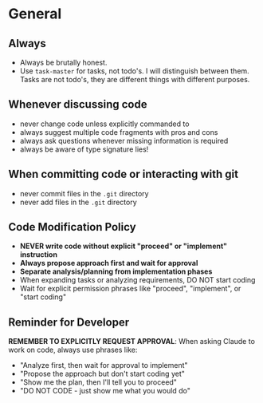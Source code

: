 # General

## Always

- Always be brutally honest.
- Use `task-master` for tasks, not todo's. I will distinguish between them. Tasks are not todo's, they are different things with different purposes.

## Whenever discussing code

- never change code unless explicitly commanded to
- always suggest multiple code fragments with pros and cons
- always ask questions whenever missing information is required
- always be aware of type signature lies!

## When committing code or interacting with git

- never commit files in the `.git` directory
- never add files in the `.git` directory

## Code Modification Policy

- **NEVER write code without explicit "proceed" or "implement" instruction**
- **Always propose approach first and wait for approval**
- **Separate analysis/planning from implementation phases**
- When expanding tasks or analyzing requirements, DO NOT start coding
- Wait for explicit permission phrases like "proceed", "implement", or "start coding"

## Reminder for Developer

**REMEMBER TO EXPLICITLY REQUEST APPROVAL**: When asking Claude to work on code, always use phrases like:
- "Analyze first, then wait for approval to implement"
- "Propose the approach but don't start coding yet"
- "Show me the plan, then I'll tell you to proceed"
- "DO NOT CODE - just show me what you would do"